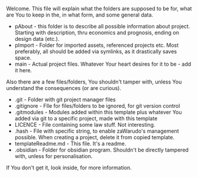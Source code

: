 Welcome.
This file will explain what the folders are supposed to be for, what are You to keep in the, in what form, and some general data.
- pAbout - this folder is to describe all possible information about project. Starting with description, thru economics and prognosis, ending on design data (etc.).
- pImport - Folder for imported assets, referenced projects etc. Most preferably, all should be added via symlinks, as it drastically saves space.
- main - Actual project files. Whatever Your heart desires for it to be - add it here.

Also there are a few files/folders, You shouldn't tamper with, unless You understand the consequences (or are curious).
- .git - Folder with git project manager files
- .gitignore - FIle for files/folders to be ignored, for git version control
- .gitmodules - Modules added within this template plus whatever You added via git to a specific project, made with this template
- LICENCE - File containing some law stuff. Not interesting.
- .hash - File with specific string, to enable zaWarudo's management possible. When creating a project, delete it from copied template.
- templateReadme.md - This file. It's a readme.
- .obsidian - Folder for obsidian program. Shouldn't be directly tampered with, unless for personalisation.

If You don't get it, look inside, for more information.